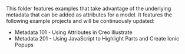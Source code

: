 This folder features examples that take advantage of the underlying metadata that can be added as attributes for a model. It features the following example projects and will be continuously updated:  
* Metadata 101 - Using Attributes in Creo Illustrate
* Metadata 201 - Using JavaScript to Highlight Parts and Create Ionic Popups
